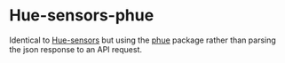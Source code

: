 # Hue-sensors-phue
Identical to [Hue-sensors](https://github.com/robmarkcole/Hue-sensors) but using the [phue](https://github.com/studioimaginaire/phue) package rather than parsing the json response to an API request.
